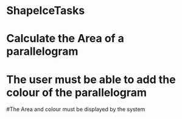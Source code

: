 # ShapeIceTasks
# Calculate the Area of a parallelogram
# The user must be able to add the colour of the parallelogram
#The Area and colour must be displayed by the system
